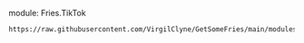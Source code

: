 ﻿module: Fries.TikTok

    https://raw.githubusercontent.com/VirgilClyne/GetSomeFries/main/modules/Fries.TikTok.sgmodule